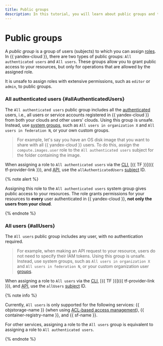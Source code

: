 ```yaml
---
title: Public groups
description: In this tutorial, you will learn about public groups and their types.
---
```


# Public groups


A _public group_ is a group of users (subjects) to which you can assign [roles](./roles.md). In {{ yandex-cloud }}, there are two types of public groups: `All authenticated users` and `All users`. These groups allow you to grant public access to your resources, but only for operations that are allowed by the assigned role.

It is unsafe to assign roles with extensive permissions, such as `editor` or `admin`, to public groups.

### All authenticated users {#allAuthenticatedUsers}

The `All authenticated users` public group includes all the [authenticated](../authorization/index.md) users, i.e., all users or service accounts registered in {{ yandex-cloud }} from both your clouds and other users' clouds. Using this group is unsafe. Instead, use [system groups](./system-group.md), such as `All users in organization X` and `All users in federation N`, or your own custom groups.

> For example, let's say you have an OS disk image that you want to share with all {{ yandex-cloud }} users. To do this, assign the `compute.images.user` role to the `All authenticated users` subject for the folder containing the image.

When assigning a role to `All authenticated users` via the [CLI](../../../cli/quickstart.md), [{{ TF }}]({{ tf-provider-link }}), and [API](../../../api-design-guide/concepts/general.md), use the `allAuthenticatedUsers` [subject](./index.md#subject) ID.

{% note alert %}

Assigning this role to the `All authenticated users` system group gives public access to your resources. The role grants permissions for your resources to **every** user authenticated in {{ yandex-cloud }}, **not only the users from your cloud**.

{% endnote %}

### All users {#allUsers}

The `All users` public group includes any user, with no authentication required.

> For example, when making an API request to your resource, users do not need to specify their IAM tokens. Using this group is unsafe. Instead, use system groups, such as `All users in organization X` and `All users in federation N`, or your custom organization user [groups](../../../organization/concepts/groups.md).

When assigning a role to `All users` via the [CLI](../../../cli/quickstart.md), [{{ TF }}]({{ tf-provider-link }}), and [API](../../../api-design-guide/concepts/general.md), use the `allUsers` [subject](./index.md#subject) ID.

{% note info %}

Currently, `All users` is only supported for the following services: {{ objstorage-name }} (when using [ACL-based access management](../../../storage/concepts/acl.md)), {{ container-registry-name }}, and {{ sf-name }}.

For other services, assigning a role to the `All users` group is equivalent to assigning a role to `All authenticated users`.

{% endnote %}
